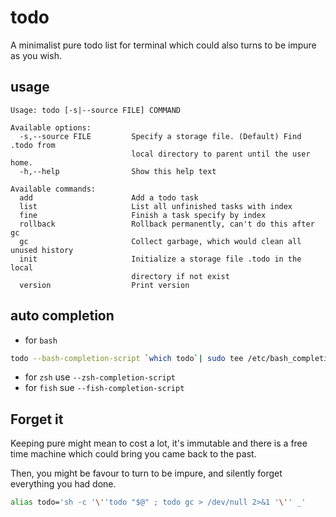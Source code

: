 # todo
A minimalist pure todo list for terminal which could also turns to be impure as you wish.

## usage
```
Usage: todo [-s|--source FILE] COMMAND

Available options:
  -s,--source FILE         Specify a storage file. (Default) Find .todo from
                           local directory to parent until the user home.
  -h,--help                Show this help text

Available commands:
  add                      Add a todo task
  list                     List all unfinished tasks with index
  fine                     Finish a task specify by index
  rollback                 Rollback permanently, can't do this after gc
  gc                       Collect garbage, which would clean all unused history
  init                     Initialize a storage file .todo in the local
                           directory if not exist
  version                  Print version
```

## auto completion

- for `bash`

``` bash
todo --bash-completion-script `which todo`| sudo tee /etc/bash_completion.d/todo
```

- for `zsh` use `--zsh-completion-script`
- for `fish` sue `--fish-completion-script`

## Forget it
Keeping pure might mean to cost a lot, it's immutable and there is a free time machine which could bring you came back to the past.

Then, you might be favour to turn to be impure, and silently forget everything you had done.

``` bash
alias todo='sh -c '\''todo "$@" ; todo gc > /dev/null 2>&1 '\'' _'
```
